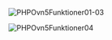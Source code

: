 ![PHPOvn5Funktioner01-03](https://github.com/user-attachments/assets/a3da0474-5f09-47ee-9e06-fdc551611fa3)

![PHPOvn5Funktioner04](https://github.com/user-attachments/assets/6cd2326f-8021-4f7d-9202-2a8c7b517d5b)
